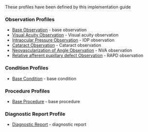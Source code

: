These profiles have been defined by this implementation guide

### Observation Profiles
* [Base Observation](StructureDefinition-observation-base.html) - base observation
* [Visual Acuity Observation](StructureDefinition-observation-visual-acuity.html) - Visual acuity observation
* [Intraocular Pressure Observation](StructureDefinition-observation-iop.html) - IOP observation
* [Cataract Observation](StructureDefinition-observation-cataract.html) - Cataract observation
* [Neovascularization of Angle Observation](StructureDefinition-observation-cataract.html) - NVA observation
* [Relative afferent pupillary defect Observation](StructureDefinition-observation-cataract.html) - RAPD observation

### Condition Profiles
* [Base Condition](StructureDefinition-condition-base.html) - base condition

### Procedure Profiles
* [Base Procedure](StructureDefinition-procedure-base.html) - base procedure

### Diagnostic Report Profile
* [Diagnostic Report](StructureDefinition-diagnostic-report.html) - diagnostic report